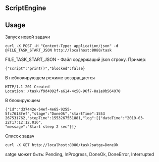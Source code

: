 ScriptEngine
--------------

Usage
--------------
Запуск новой задачи
```
curl -X POST -H "Content-Type: application/json" -d @FILE_TASK_START_JSON http://localhost:8080/task
```
FILE_TASK_START_JSON - Файл содержащий json строку. 
Пример:
```
{"script":"print()","blocked":false}
```
В неблокирующем режиме возвращается
```
HTTP/1.1 201 Created
Location: /task/f9d4092f-a614-4c58-96f7-8a1e0b564078
```
В блокирующем
```
{"id":"d37442e-54ef-4e65-9255-5fc7618fef","stage":"DoneOk","startTime":1553
267531762,"stopTime":1553267551881,"log":[{"dateTime":"2019-03-22T17:12:12.016",
"message":"Start sleep 2 sec"}]}
```
Список задач
```
curl -X GET http://localhost:8080/task?satge=DoneOk
```
satge может быть: Pending, InProgress, DoneOk, DoneError, Interrupted
